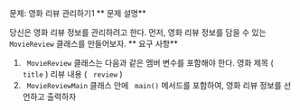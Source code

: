 문제: 영화 리뷰 관리하기1
**
문제 설명**

당신은 영화 리뷰 정보를 관리하려고 한다. 먼저, 영화 리뷰 정보를 담을 수 있는 `
MovieReview`
클래스를 만들어보자.
**
요구 사항**
1. `
   MovieReview`
   클래스는 다음과 같은 멤버 변수를 포함해야 한다.
   영화 제목 ( `
   title`
   )
   리뷰 내용 ( `
   review`
   )
2. `
   MovieReviewMain`
   클래스 안에 `
   main()`
   메서드를 포함하여, 영화 리뷰 정보를 선언하고 출력하자